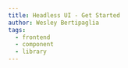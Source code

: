 ```yaml
---
title: Headless UI - Get Started
author: Wesley Bertipaglia
tags:
  - frontend
  - component
  - library
---
```

